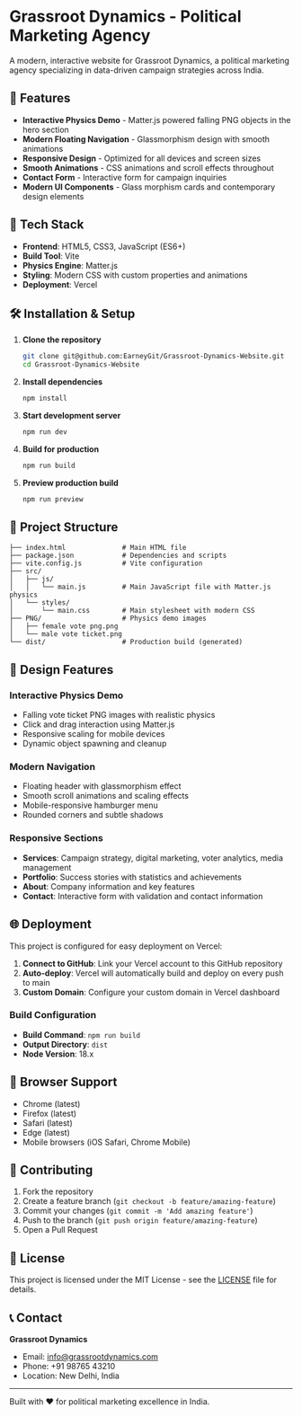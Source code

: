 # Grassroot Dynamics - Political Marketing Agency

A modern, interactive website for Grassroot Dynamics, a political marketing agency specializing in data-driven campaign strategies across India.

## 🌟 Features

- **Interactive Physics Demo** - Matter.js powered falling PNG objects in the hero section
- **Modern Floating Navigation** - Glassmorphism design with smooth animations
- **Responsive Design** - Optimized for all devices and screen sizes
- **Smooth Animations** - CSS animations and scroll effects throughout
- **Contact Form** - Interactive form for campaign inquiries
- **Modern UI Components** - Glass morphism cards and contemporary design elements

## 🚀 Tech Stack

- **Frontend**: HTML5, CSS3, JavaScript (ES6+)
- **Build Tool**: Vite
- **Physics Engine**: Matter.js
- **Styling**: Modern CSS with custom properties and animations
- **Deployment**: Vercel

## 🛠️ Installation & Setup

1. **Clone the repository**
   ```bash
   git clone git@github.com:EarneyGit/Grassroot-Dynamics-Website.git
   cd Grassroot-Dynamics-Website
   ```

2. **Install dependencies**
   ```bash
   npm install
   ```

3. **Start development server**
   ```bash
   npm run dev
   ```

4. **Build for production**
   ```bash
   npm run build
   ```

5. **Preview production build**
   ```bash
   npm run preview
   ```

## 📁 Project Structure

```
├── index.html              # Main HTML file
├── package.json            # Dependencies and scripts
├── vite.config.js          # Vite configuration
├── src/
│   ├── js/
│   │   └── main.js         # Main JavaScript file with Matter.js physics
│   └── styles/
│       └── main.css        # Main stylesheet with modern CSS
├── PNG/                    # Physics demo images
│   ├── female vote png.png
│   └── male vote ticket.png
└── dist/                   # Production build (generated)
```

## 🎨 Design Features

### Interactive Physics Demo
- Falling vote ticket PNG images with realistic physics
- Click and drag interaction using Matter.js
- Responsive scaling for mobile devices
- Dynamic object spawning and cleanup

### Modern Navigation
- Floating header with glassmorphism effect
- Smooth scroll animations and scaling effects
- Mobile-responsive hamburger menu
- Rounded corners and subtle shadows

### Responsive Sections
- **Services**: Campaign strategy, digital marketing, voter analytics, media management
- **Portfolio**: Success stories with statistics and achievements
- **About**: Company information and key features
- **Contact**: Interactive form with validation and contact information

## 🌐 Deployment

This project is configured for easy deployment on Vercel:

1. **Connect to GitHub**: Link your Vercel account to this GitHub repository
2. **Auto-deploy**: Vercel will automatically build and deploy on every push to main
3. **Custom Domain**: Configure your custom domain in Vercel dashboard

### Build Configuration
- **Build Command**: `npm run build`
- **Output Directory**: `dist`
- **Node Version**: 18.x

## 📱 Browser Support

- Chrome (latest)
- Firefox (latest)
- Safari (latest)
- Edge (latest)
- Mobile browsers (iOS Safari, Chrome Mobile)

## 🤝 Contributing

1. Fork the repository
2. Create a feature branch (`git checkout -b feature/amazing-feature`)
3. Commit your changes (`git commit -m 'Add amazing feature'`)
4. Push to the branch (`git push origin feature/amazing-feature`)
5. Open a Pull Request

## 📄 License

This project is licensed under the MIT License - see the [LICENSE](LICENSE) file for details.

## 📞 Contact

**Grassroot Dynamics**
- Email: info@grassrootdynamics.com
- Phone: +91 98765 43210
- Location: New Delhi, India

---

Built with ❤️ for political marketing excellence in India. 